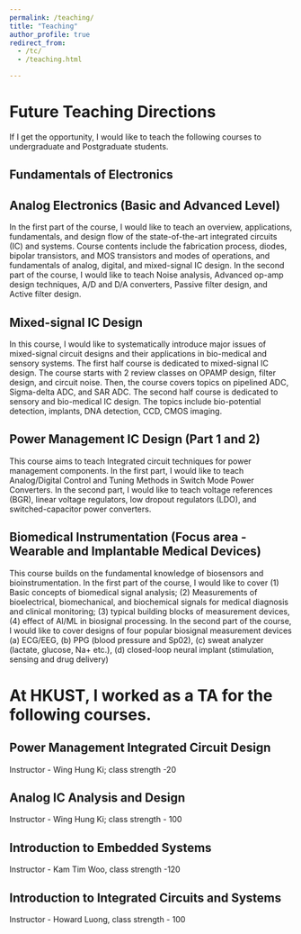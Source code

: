 ```yaml
---
permalink: /teaching/
title: "Teaching"
author_profile: true
redirect_from: 
  - /tc/
  - /teaching.html

---
```

# Future Teaching Directions

If I get the opportunity, I would like to teach the following courses to undergraduate and Postgraduate students.

## Fundamentals of Electronics ##

## Analog Electronics (Basic and Advanced Level) ##

In the first part of the course, I would like to teach an overview, applications, fundamentals, and design flow of the state-of-the-art integrated circuits (IC) and systems. Course contents include the fabrication process, diodes, bipolar transistors, and MOS transistors and modes of operations, and fundamentals of analog, digital, and mixed-signal IC design. In the second part of the course, I would like to teach Noise analysis, Advanced op-amp design techniques, A/D and D/A converters, Passive filter design, and Active filter design.

## Mixed-signal IC Design 

In this course, I would like to systematically introduce major issues of mixed-signal circuit designs and their applications in bio-medical and sensory systems. The first half course is dedicated to mixed-signal IC design. The course starts with 2 review classes on OPAMP design, filter design, and circuit noise. Then, the course covers topics on pipelined ADC, Sigma-delta ADC, and SAR ADC. The second half course is dedicated to sensory and bio-medical IC design. The topics include bio-potential detection, implants, DNA detection, CCD, CMOS imaging.

## Power Management IC Design (Part 1 and 2) ##

This course aims to teach Integrated circuit techniques for power management components. In the first part, I would like to teach Analog/Digital Control and Tuning Methods in Switch Mode Power Converters. In the second part, I would like to teach voltage references (BGR), linear voltage regulators, low dropout regulators (LDO), and switched-capacitor power converters.

## Biomedical Instrumentation (Focus area - Wearable and Implantable Medical Devices) ##

This course builds on the fundamental knowledge of biosensors and bioinstrumentation. In the first part of the course, I would like to cover (1) Basic concepts of biomedical signal analysis; (2) Measurements of bioelectrical, biomechanical, and biochemical signals for medical diagnosis and clinical monitoring; (3) typical building blocks of measurement devices, (4) effect of AI/ML in biosignal processing. In the second part of the course, I would like to cover designs of four popular biosignal measurement devices (a) ECG/EEG, (b) PPG (blood pressure and Sp02), (c) sweat analyzer (lactate, glucose, Na+ etc.), (d) closed-loop neural implant (stimulation, sensing and drug delivery)

# At HKUST, I worked as a TA for the following courses.

## Power Management Integrated Circuit Design ##
Instructor - Wing Hung Ki; class strength -20

## Analog IC Analysis and Design ##
Instructor - Wing Hung Ki; class strength - 100

## Introduction to Embedded Systems ##
Instructor - Kam Tim Woo, class strength -120

## Introduction to Integrated Circuits and Systems ##
Instructor - Howard Luong, class strength - 100


